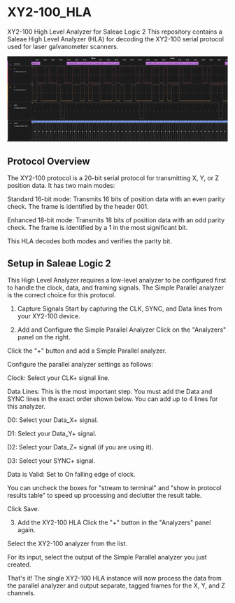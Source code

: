 # XY2-100_HLA
XY2-100 High Level Analyzer for Saleae Logic 2
This repository contains a Saleae High Level Analyzer (HLA) for decoding the XY2-100 serial protocol used for laser galvanometer scanners.

![Logic 2 screenshot](/resources/analyzer.png)
## Protocol Overview
The XY2-100 protocol is a 20-bit serial protocol for transmitting X, Y, or Z position data. It has two main modes:

Standard 16-bit mode: Transmits 16 bits of position data with an even parity check. The frame is identified by the header 001.

Enhanced 18-bit mode: Transmits 18 bits of position data with an odd parity check. The frame is identified by a 1 in the most significant bit.

This HLA decodes both modes and verifies the parity bit.

## Setup in Saleae Logic 2
This High Level Analyzer requires a low-level analyzer to be configured first to handle the clock, data, and framing signals. The Simple Parallel analyzer is the correct choice for this protocol.

1. Capture Signals
Start by capturing the CLK, SYNC, and Data lines from your XY2-100 device.

2. Add and Configure the Simple Parallel Analyzer
Click on the "Analyzers" panel on the right.

Click the "+" button and add a Simple Parallel analyzer.

Configure the parallel analyzer settings as follows:

Clock: Select your CLK+ signal line.

Data Lines: This is the most important step. You must add the Data and SYNC lines in the exact order shown below. You can add up to 4 lines for this analyzer.

D0: Select your Data_X+ signal.

D1: Select your Data_Y+ signal.

D2: Select your Data_Z+ signal (if you are using it).

D3: Select your SYNC+ signal.

Data is Valid: Set to On falling edge of clock.

You can uncheck the boxes for "stream to terminal" and "show in protocol results table" to speed up processing and declutter the result table.

Click Save.

3. Add the XY2-100 HLA
Click the "+" button in the "Analyzers" panel again.

Select the XY2-100 analyzer from the list.

For its input, select the output of the Simple Parallel analyzer you just created.

That's it! The single XY2-100 HLA instance will now process the data from the parallel analyzer and output separate, tagged frames for the X, Y, and Z channels.


